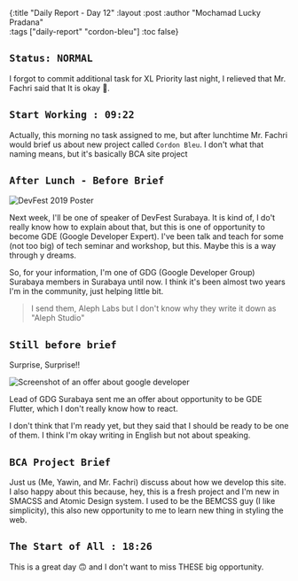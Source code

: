 {:title "Daily Report - Day 12"
 :layout :post
 :author "Mochamad Lucky Pradana"   
 :tags  ["daily-report" "cordon-bleu"]
 :toc false}  

## `Status: NORMAL`

I forgot to commit additional task for XL Priority last night, I relieved that Mr. Fachri said that It is okay 🙂.

## `Start Working : 09:22`
Actually, this morning no task assigned to me, but after lunchtime Mr. Fachri would brief us about new project called `Cordon Bleu`. I don't what that naming means, but it's basically BCA site project

## `After Lunch - Before Brief` 
![DevFest 2019 Poster](/img/devfest-poster.jpg)

Next week, I'll be one of speaker of DevFest Surabaya. It is kind of, I do't really know how to explain about that, but this is one of opportunity to become GDE (Google Developer Expert).
I've been talk and teach for some (not too big) of tech seminar and workshop, but this. Maybe this is a way through y dreams.

So, for your information, I'm one of GDG (Google Developer Group) Surabaya members in Surabaya until now. I think it's been almost two years I'm in the community, just helping little bit.

> I send them, Aleph Labs but I don't know why they write it down as "Aleph Studio" 

## `Still before brief`
Surprise, Surprise!!

![Screenshot of an offer about google developer](/img/screenshot-of-an-offer-about-gdg.png)

Lead of GDG Surabaya sent me an offer about opportunity to be GDE Flutter, which I don't really know how to react.
  
I don't think that I'm ready yet, but they said that I should be ready to be one of them.
I think I'm okay writing in English but not about speaking.

## `BCA Project Brief`
Just us (Me, Yawin, and Mr. Fachri) discuss about how we develop this site. I also happy about this because, hey, this is a fresh project and I'm new in SMACSS and Atomic Design system. I used to be the BEMCSS guy (I like simplicity), this also new opportunity to me to learn new thing in styling the web. 
  
## `The Start of All : 18:26`
This is a great day 🙃 and I don't want to miss THESE big opportunity.
